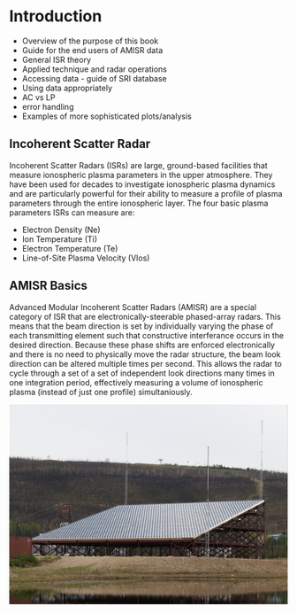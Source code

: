 # Introduction

- Overview of the purpose of this book
- Guide for the end users of AMISR data
- General ISR theory
- Applied technique and radar operations
- Accessing data - guide of SRI database
- Using data appropriately
- AC vs LP
- error handling
- Examples of more sophisticated plots/analysis

## Incoherent Scatter Radar

Incoherent Scatter Radars (ISRs) are large, ground-based facilities that measure ionospheric plasma parameters in the upper atmosphere.  They have been used for decades to investigate ionospheric plasma dynamics and are particularly powerful for their ability to measure a profile of plasma parameters through the entire ionospheric layer.  The four basic plasma parameters ISRs can measure are:

- Electron Density (Ne)
- Ion Temperature (Ti)
- Electron Temperature (Te)
- Line-of-Site Plasma Velocity (Vlos)


## AMISR Basics

Advanced Modular Incoherent Scatter Radars (AMISR) are a special category of ISR that are electronically-steerable phased-array radars. This means that the beam direction is set by individually varying the phase of each transmitting element such that constructive interferance occurs in the desired direction.  Because these phase shifts are enforced electronically and there is no need to physically move the radar structure, the beam look direction can be altered multiple times per second.  This allows the radar to cycle through a set of a set of independent look directions many times in one integration period, effectively measuring a volume of ionospheric plasma (instead of just one profile) simultaniously.

![phisr_array](images/pfisr_array.png)